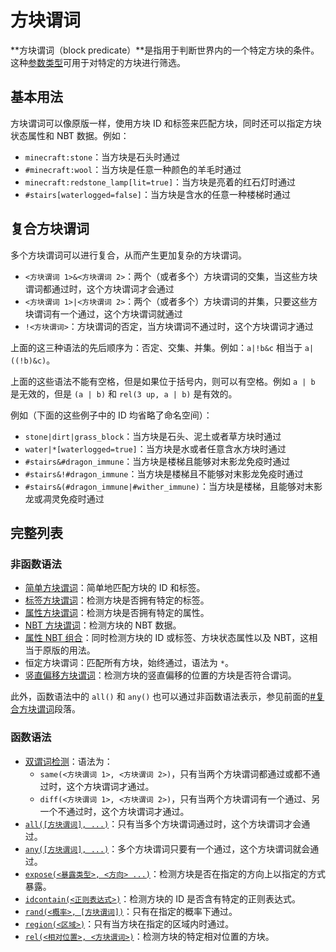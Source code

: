 # 方块谓词

**方块谓词（block predicate）**是指用于判断世界内的一个特定方块的条件。这种[参数类型](../zh.md)可用于对特定的方块进行筛选。

## 基本用法

方块谓词可以像原版一样，使用方块 ID 和标签来匹配方块，同时还可以指定方块状态属性和 NBT 数据。例如：

- `minecraft:stone`：当方块是石头时通过
- `#minecraft:wool`：当方块是任意一种颜色的羊毛时通过
- `minecraft:redstone_lamp[lit=true]`：当方块是亮着的红石灯时通过
- `#stairs[waterlogged=false]`：当方块是含水的任意一种楼梯时通过

## 复合方块谓词

多个方块谓词可以进行复合，从而产生更加复杂的方块谓词。

- `<方块谓词 1>&<方块谓词 2>`：两个（或者多个）方块谓词的交集，当这些方块谓词都通过时，这个方块谓词才会通过
- `<方块谓词 1>|<方块谓词 2>`：两个（或者多个）方块谓词的并集，只要这些方块谓词有一个通过，这个方块谓词就通过
- `!<方块谓词>`：方块谓词的否定，当方块谓词不通过时，这个方块谓词才通过

上面的这三种语法的先后顺序为：否定、交集、并集。例如：`a|!b&c` 相当于 `a|((!b)&c)`。

上面的这些语法不能有空格，但是如果位于括号内，则可以有空格。例如 `a | b` 是无效的，但是 `(a | b)` 和 `rel(3 up, a | b)` 是有效的。

例如（下面的这些例子中的 ID 均省略了命名空间）：

- `stone|dirt|grass_block`：当方块是石头、泥土或者草方块时通过
- `water|*[waterlogged=true]`：当方块是水或者任意含水方块时通过
- `#stairs&#dragon_immune`：当方块是楼梯且能够对末影龙免疫时通过
- `#stairs&!#dragon_immune`：当方块是楼梯且不能够对末影龙免疫时通过
- `#stairs&(#dragon_immune|#wither_immune)`：当方块是楼梯，且能够对末影龙或凋灵免疫时通过

## 完整列表

### 非函数语法

- [简单方块谓词](simple/zh.md)：简单地匹配方块的 ID 和标签。
- [标签方块谓词](tag/zh.md)：检测方块是否拥有特定的标签。
- [属性方块谓词](properties/zh.md)：检测方块是否拥有特定的属性。
- [NBT 方块谓词](nbt/zh.md)：检测方块的 NBT 数据。
- [属性 NBT 组合](property_nbt_combination/zh.md)：同时检测方块的 ID 或标签、方块状态属性以及 NBT，这相当于原版的用法。
- 恒定方块谓词：匹配所有方块，始终通过，语法为 `*`。
- [竖直偏移方块谓词](horizontal_offset/zh.md)：检测方块的竖直偏移的位置的方块是否符合谓词。

此外，函数语法中的 `all()` 和 `any()` 也可以通过非函数语法表示，参见前面的[#复合方块谓词](#复合方块谓词)段落。

### 函数语法

- [双谓词检测](bi_predicate/zh.md)：语法为：
    - `same(<方块谓词 1>, <方块谓词 2>)`，只有当两个方块谓词都通过或都不通过时，这个方块谓词才通过。
    - `diff(<方块谓词 1>, <方块谓词 2>)`，只有当两个方块谓词有一个通过、另一个不通过时，这个方块谓词才通过。
- [`all([方块谓词], ...)`](intersect/zh.md)：只有当多个方块谓词通过时，这个方块谓词才会通过。
- [`any([方块谓词], ...)`](union/zh.md)：多个方块谓词只要有一个通过，这个方块谓词就会通过。
- [`expose(<暴露类型>, <方向> ...)`](expose/zh.md)：检测方块是否在指定的方向上以指定的方式暴露。
- [`idcontain(<正则表达式>)`](idcontain/zh.md)：检测方块的 ID 是否含有特定的正则表达式。
- [`rand(<概率>, [方块谓词])`](rand/zh.md)：只有在指定的概率下通过。
- [`region(<区域>)`](region/zh.md)：只有当方块在指定的区域内时通过。
- [`rel(<相对位置>, <方块谓词>)`](rel/zh.md)：检测方块的特定相对位置的方块。